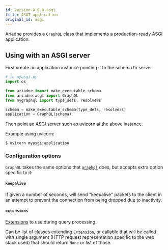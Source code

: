 ```yaml
---
id: version-0.6.0-asgi
title: ASGI application
original_id: asgi
---
```


Ariadne provides a `GraphQL` class that implements a production-ready ASGI application.


## Using with an ASGI server

First create an application instance pointing it to the schema to serve:

```python
# in myasgi.py
import os

from ariadne import make_executable_schema
from ariadne.asgi import GraphQL
from mygraphql import type_defs, resolvers

schema = make_executable_schema(type_defs, resolvers)
application = GraphQL(schema)
```

Then point an ASGI server such as uvicorn at the above instance.

Example using uvicorn:

```console
$ uvicorn myasgi:application
```


### Configuration options

`GraphQL` takes the same options that [`graphql`](api-reference.md#configuration-options) does, but accepts extra option specific to it:


#### `keepalive`

If given a number of seconds, will send "keepalive" packets to the client in an attempt to prevent the connection from being dropped due to inactivity.


#### `extensions`

[Extensions](extensions.md) to use during query processing.

Can be list of classes extending [`Extension`](types-reference.md#extension), or callable that will be called with single argument (HTTP request representation specific to the web stack used) that should return `None` or list of those.